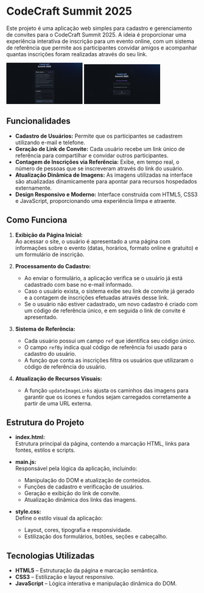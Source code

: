 # CodeCraft Summit 2025

Este projeto é uma aplicação web simples para cadastro e gerenciamento de convites para o CodeCraft Summit 2025. A ideia é proporcionar uma experiência interativa de inscrição para um evento online, com um sistema de referência que permite aos participantes convidar amigos e acompanhar quantas inscrições foram realizadas através do seu link.

<img src="./image.png" alt="Visual do Projeto" width="200" />
<img src="./image copy.png" alt="Visual do Projeto" width="200" />

## Funcionalidades

- **Cadastro de Usuários:** Permite que os participantes se cadastrem utilizando e-mail e telefone.
- **Geração de Link de Convite:** Cada usuário recebe um link único de referência para compartilhar e convidar outros participantes.
- **Contagem de Inscrições via Referência:** Exibe, em tempo real, o número de pessoas que se inscreveram através do link do usuário.
- **Atualização Dinâmica de Imagens:** As imagens utilizadas na interface são atualizadas dinamicamente para apontar para recursos hospedados externamente.
- **Design Responsivo e Moderno:** Interface construída com HTML5, CSS3 e JavaScript, proporcionando uma experiência limpa e atraente.

## Como Funciona

1. **Exibição da Página Inicial:**  
   Ao acessar o site, o usuário é apresentado a uma página com informações sobre o evento (datas, horários, formato online e gratuito) e um formulário de inscrição.

2. **Processamento do Cadastro:**

   - Ao enviar o formulário, a aplicação verifica se o usuário já está cadastrado com base no e-mail informado.
   - Caso o usuário exista, o sistema exibe seu link de convite já gerado e a contagem de inscrições efetuadas através desse link.
   - Se o usuário não estiver cadastrado, um novo cadastro é criado com um código de referência único, e em seguida o link de convite é apresentado.

3. **Sistema de Referência:**

   - Cada usuário possui um campo `ref` que identifica seu código único.
   - O campo `refBy` indica qual código de referência foi usado para o cadastro do usuário.
   - A função que conta as inscrições filtra os usuários que utilizaram o código de referência do usuário.

4. **Atualização de Recursos Visuais:**
   - A função `updateImageLinks` ajusta os caminhos das imagens para garantir que os ícones e fundos sejam carregados corretamente a partir de uma URL externa.

## Estrutura do Projeto

- **index.html:**  
  Estrutura principal da página, contendo a marcação HTML, links para fontes, estilos e scripts.

- **main.js:**  
  Responsável pela lógica da aplicação, incluindo:

  - Manipulação do DOM e atualização de conteúdos.
  - Funções de cadastro e verificação de usuários.
  - Geração e exibição do link de convite.
  - Atualização dinâmica dos links das imagens.

- **style.css:**  
  Define o estilo visual da aplicação:
  - Layout, cores, tipografia e responsividade.
  - Estilização dos formulários, botões, seções e cabeçalho.

## Tecnologias Utilizadas

- **HTML5** – Estruturação da página e marcação semântica.
- **CSS3** – Estilização e layout responsivo.
- **JavaScript** – Lógica interativa e manipulação dinâmica do DOM.
